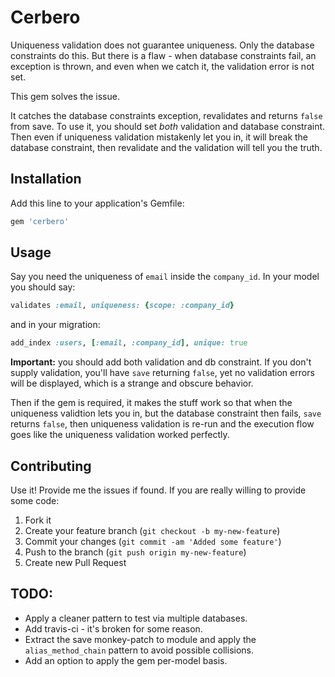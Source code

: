 # Cerbero

Uniqueness validation does not guarantee uniqueness. Only the database
constraints do this. But there is a flaw - when database constraints
fail, an exception is thrown, and even when we catch it, the validation
error is not set.

This gem solves the issue.

It catches the database constraints exception, revalidates and returns
`false` from save. To use it, you should set _both_ validation and
database constraint. Then even if uniqueness validation mistakenly let
you in, it will break the database constraint, then revalidate and the
validation will tell you the truth.

## Installation

Add this line to your application's Gemfile:

```ruby
gem 'cerbero'
```

## Usage

Say you need the uniqueness of `email` inside the `company_id`. In your
model you should say:

```ruby
validates :email, uniqueness: {scope: :company_id}
```

and in your migration:

```ruby
add_index :users, [:email, :company_id], unique: true
```

__Important:__ you should add both validation and db constraint. If you
don't supply validation, you'll have `save` returning `false`, yet no
validation errors will be displayed, which is a strange and obscure
behavior.

Then if the gem is required, it makes the stuff work so that when the
uniqueness validtion lets you in, but the database constraint then
fails, `save` returns `false`, then uniqueness validation is re-run and
the execution flow goes like the uniqueness validation worked perfectly.


## Contributing

Use it! Provide me the issues if found. If you are really willing to
provide some code:

1. Fork it
2. Create your feature branch (`git checkout -b my-new-feature`)
3. Commit your changes (`git commit -am 'Added some feature'`)
4. Push to the branch (`git push origin my-new-feature`)
5. Create new Pull Request

## TODO:

- Apply a cleaner pattern to test via multiple databases.
- Add travis-ci - it's broken for some reason.
- Extract the save monkey-patch to module and apply the
`alias_method_chain` pattern to avoid possible collisions.
- Add an option to apply the gem per-model basis.
